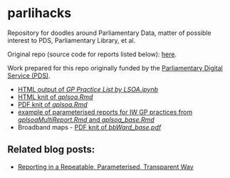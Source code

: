 # parlihacks
Repository for doodles around Parliamentary Data, matter of possible interest to PDS, Parliamentary Library, et al.

Original repo (source code for reports listed below): [here](https://github.com/psychemedia/parlihacks).

Work prepared for this repo originally funded by the [Parliamentary Digital Service (PDS)](https://pds.blog.parliament.uk/).

- [HTML output of *GP Practice List by LSOA.ipynb*](https://psychemedia.github.io/parlihacks/GP%2BPractice%2BList%2Bby%2BLSOA.html)
- [HTML knit of *gplsoa.Rmd*](https://psychemedia.github.io/parlihacks/gplsoa.html)
- [PDF knit of *gplsoa.Rmd*](https://psychemedia.github.io/parlihacks/gplsoa.pdf)
- [example of parameterised reports for IW GP practices from *gplsoaMultiReport.Rmd* and *gplsoa_base.Rmd*](https://psychemedia.github.io/parlihacks/iwgplsoadocs)
- Broadband maps - [PDF knit of *bbWard_base.pdf*](https://psychemedia.github.io/parlihacks/bbWard_base.pdf)


## Related blog posts:

- [Reporting in a Repeatable, Parameterised, Transparent Way](https://blog.ouseful.info/2017/02/23/reporting-in-a-repeatable-parameterised-transparent-way/)
